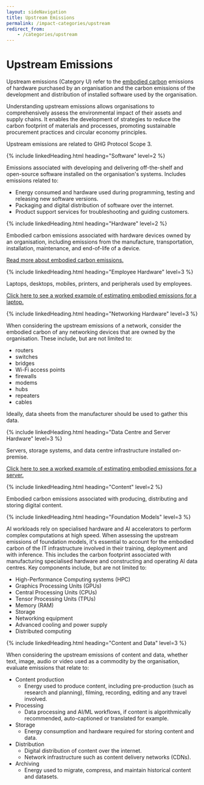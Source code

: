 ```yaml
---
layout: sideNavigation
title: Upstream Emissions
permalink: /impact-categories/upstream
redirect_from:
    - /categories/upstream  
---
```


# Upstream Emissions

Upstream emissions (Category U) refer to the [embodied carbon](/resources/glossary#embodied-carbon) emissions of hardware purchased by an organisation and the carbon emissions of the development and distribution of installed software used by the organisation.

Understanding upstream emissions allows organisations to comprehensively assess the environmental impact of their assets and supply chains. It enables the development of strategies to reduce the carbon footprint of materials and processes, promoting sustainable procurement practices and circular economy principles.

Upstream emissions are related to GHG Protocol Scope 3.

{% include linkedHeading.html heading="Software" level=2 %}

Emissions associated with developing and delivering off-the-shelf and open-source software installed on the organisation's systems. Includes emissions related to:

- Energy consumed and hardware used during programming, testing and releasing new software versions.
- Packaging and digital distribution of software over the internet.
- Product support services for troubleshooting and guiding customers.

{% include linkedHeading.html heading="Hardware" level=2 %}

Embodied carbon emissions associated with hardware devices owned by an organisation, including emissions from the manufacture, transportation, installation, maintenance, and end-of-life of a device.

[Read more about embodied carbon emissions.](/technology-categories/lifecycle/embodied)

{% include linkedHeading.html heading="Employee Hardware" level=3 %} 

Laptops, desktops, mobiles, printers, and peripherals used by employees. 

[Click here to see a worked example of estimating embodied emissions for a laptop.](/technology-categories/lifecycle/example/employee#embodied-carbon-emissions)

{% include linkedHeading.html heading="Networking Hardware" level=3 %} 

When considering the upstream emissions of a network, consider the embodied carbon of any networking devices that are owned by the organisation. These include, but are not limited to:
- routers
- switches
- bridges
- Wi-Fi access points
- firewalls
- modems
- hubs
- repeaters
- cables

Ideally, data sheets from the manufacturer should be used to gather this data.

{% include linkedHeading.html heading="Data Centre and Server Hardware" level=3 %} 

Servers, storage systems, and data centre infrastructure installed on-premise.

[Click here to see a worked example of estimating embodied emissions for a server.](/technology-categories/lifecycle/example/server#embodied-carbon-emissions)

{% include linkedHeading.html heading="Content" level=2 %}

Embodied carbon emissions associated with producing, distributing and storing digital content.

{% include linkedHeading.html heading="Foundation Models" level=3 %} 

AI workloads rely on specialised hardware and AI accelerators to perform complex computations at high speed. 
When assessing the upstream emissions of foundation models, it's essential to account for the embodied carbon of the IT infrastructure involved in their training, deployment and with inference. This includes the carbon footprint associated with manufacturing specialised hardware and constructing and operating AI data centres. Key components include, but are not limited to:
- High-Performance Computing systems (HPC)
- Graphics Processing Units (GPUs) 
- Central Processing Units (CPUs) 
- Tensor Processing Units (TPUs) 
- Memory (RAM) 
- Storage  
- Networking equipment
- Advanced cooling and power supply 
- Distributed computing 

{% include linkedHeading.html heading="Content and Data" level=3 %} 

When considering the upstream emissions of content and data, whether text, image, audio or video used as a commodity by the organisation, evaluate emissions that relate to: 

- Content production
    * Energy used to produce content, including pre-production (such as research and planning), filming, recording, editing and any travel involved.
- Processing
    * Data processing and AI/ML workflows, if content is algorithmically recommended, auto-captioned or translated for example.
- Storage
    * Energy consumption and hardware required for storing content and data.
- Distribution
    * Digital distribution of content over the internet.     
    * Network infrastructure such as content delivery networks (CDNs).
- Archiving
    * Energy used to migrate, compress, and maintain historical content and datasets.



